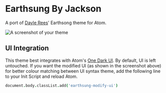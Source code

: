 # Earthsung By Jackson

A port of [Dayle Rees](http://daylerees.github.io)' Earthsong theme for Atom.

![A screenshot of your theme](https://raw.githubusercontent.com/JesseLeite/earthsung-by-jackson-syntax-atom/master/screenshot.png)

## UI Integration

This theme best integrates with Atom's [One Dark UI](https://atom.io/themes/one-dark-ui).  By default, UI is left untouched.  If you want the modified UI (as shown in the screenshot above) for better colour matching between UI syntax theme, add the following line to your Init Script and reload Atom.

```coffee
document.body.classList.add('earthsung-modify-ui')
```
